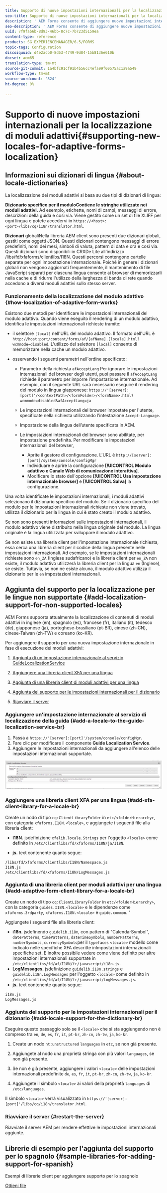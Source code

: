 ```yaml
---
title: Supporto di nuove impostazioni internazionali per la localizzazione dei moduli adattivi
seo-title: Supporto di nuove impostazioni internazionali per la localizzazione dei moduli adattivi
description: ' AEM Forms consente di aggiungere nuove impostazioni internazionali per la localizzazione dei moduli adattivi. Le impostazioni internazionali supportate per impostazione predefinita sono Inglese, Francese, Tedesco e Giapponese.'
seo-description: ' AEM Forms consente di aggiungere nuove impostazioni internazionali per la localizzazione dei moduli adattivi. Le impostazioni internazionali supportate per impostazione predefinita sono Inglese, Francese, Tedesco e Giapponese.'
uuid: 7f9fab6b-8d93-46bb-8c7c-7b723d5159ea
content-type: reference
products: SG_EXPERIENCEMANAGER/6.5/FORMS
topic-tags: Configuration
discoiquuid: d4e2acb0-8d53-4749-9d84-15b8136e610b
docset: aem65
translation-type: tm+mt
source-git-commit: 1a4bfc91cf91b4b56cc4efa99f60575ac1a9a549
workflow-type: tm+mt
source-wordcount: '824'
ht-degree: 0%

---
```



# Supporto di nuove impostazioni internazionali per la localizzazione di moduli adattivi{#supporting-new-locales-for-adaptive-forms-localization}

## Informazioni sui dizionari di lingua {#about-locale-dictionaries}

La localizzazione dei moduli adattivi si basa su due tipi di dizionari di lingua:

**Dizionario specifico per il moduloContiene le stringhe utilizzate nei moduli adattivi.** Ad esempio, etichette, nomi di campi, messaggi di errore, descrizioni della guida e così via. Viene gestito come un set di file XLIFF per ogni lingua e potete accedervi in `https://<host>:<port>/libs/cq/i18n/translator.html`.

**Dizionari** globaliNella libreria AEM client sono presenti due dizionari globali, gestiti come oggetti JSON. Questi dizionari contengono messaggi di errore predefiniti, nomi dei mesi, simboli di valuta, pattern di data e ora e così via. Questi dizionari sono disponibili in CRXDe Lite all&#39;indirizzo /libs/fd/xfaforms/clientlibs/I18N. Questi percorsi contengono cartelle separate per ogni impostazione internazionale. Poiché in genere i dizionari globali non vengono aggiornati frequentemente, il mantenimento di file JavaScript separati per ciascuna lingua consente ai browser di memorizzarli nella cache e di ridurre l&#39;utilizzo della larghezza di banda di rete quando accedono a diversi moduli adattivi sullo stesso server.

### Funzionamento della localizzazione del modulo adattivo {#how-localization-of-adaptive-form-works}

Esistono due metodi per identificare le impostazioni internazionali del modulo adattivo. Quando viene eseguito il rendering di un modulo adattivo, identifica le impostazioni internazionali richieste tramite:

* il selettore `[local]` nell&#39;URL del modulo adattivo. Il formato dell&#39;URL è `http://host:port/content/forms/af/[afName].[locale].html?wcmmode=disabled`. L&#39;utilizzo del selettore `[local]` consente di memorizzare nella cache un modulo adattivo.

* osservando i seguenti parametri nell&#39;ordine specificato:

   * Parametro della richiesta `afAcceptLang`
Per ignorare le impostazioni internazionali del browser degli utenti, puoi passare il 
`afAcceptLang` richiede il parametro per imporre l&#39;impostazione internazionale. Ad esempio, con il seguente URL sarà necessario eseguire il rendering del modulo in lingua giapponese:
      `https://'[server]:[port]'/<contextPath>/<formFolder>/<formName>.html?wcmmode=disabled&afAcceptLang=ja`

   * Le impostazioni internazionali del browser impostate per l&#39;utente, specificate nella richiesta utilizzando l&#39;intestazione `Accept-Language`.

   * Impostazione della lingua dell’utente specificata in AEM.

   * Le impostazioni internazionali del browser sono abilitate, per impostazione predefinita. Per modificare le impostazioni internazionali del browser,
      * Aprite il gestore di configurazione. L&#39;URL è `http://[server]:[port]/system/console/configMgr`
      * Individuare e aprire la configurazione **[!UICONTROL Modulo adattivo e Canale Web di comunicazione interattiva]**.
      * Modificare lo stato dell&#39;opzione **[!UICONTROL Usa impostazione internazionale browser]** e **[!UICONTROL Salva]** la configurazione.

Una volta identificate le impostazioni internazionali, i moduli adattivi selezionano il dizionario specifico del modulo. Se il dizionario specifico del modulo per le impostazioni internazionali richieste non viene trovato, utilizza il dizionario per la lingua in cui è stato creato il modulo adattivo.

Se non sono presenti informazioni sulle impostazioni internazionali, il modulo adattivo viene distribuito nella lingua originale del modulo. La lingua originale è la lingua utilizzata per sviluppare il modulo adattivo.

Se non esiste una libreria client per l&#39;impostazione internazionale richiesta, essa cerca una libreria client per il codice della lingua presente nelle impostazioni internazionali. Ad esempio, se le impostazioni internazionali richieste sono `en_ZA` (Inglese sudafricano) e la libreria client per `en_ZA` non esiste, il modulo adattivo utilizzerà la libreria client per la lingua `en` (Inglese), se esiste. Tuttavia, se non ne esiste alcuna, il modulo adattivo utilizza il dizionario per le `en` impostazioni internazionali.

## Aggiunta del supporto per la localizzazione per le lingue non supportate {#add-localization-support-for-non-supported-locales}

 AEM Forms supporta attualmente la localizzazione di contenuti di moduli adattivi in inglese (en), spagnolo (es), francese (fr), italiano (it), tedesco (de), giapponese (ja), portoghese-brasiliano (pt-BR), cinese (zh-CN), cinese-Taiwan (zh-TW) e coreano (ko-KR).

Per aggiungere il supporto per una nuova impostazione internazionale in fase di esecuzione dei moduli adattivi:

1. [Aggiunta di un&#39;impostazione internazionale al servizio GuideLocalizationService](../../forms/using/supporting-new-language-localization.md#p-add-a-locale-to-the-guide-localization-service-br-p)

1. [Aggiungere una libreria client XFA per una lingua](../../forms/using/supporting-new-language-localization.md#p-add-xfa-client-library-for-a-locale-br-p)

1. [Aggiunta di una libreria client di moduli adattivi per una lingua](../../forms/using/supporting-new-language-localization.md#p-add-adaptive-form-client-library-for-a-locale-br-p)
1. [Aggiunta del supporto per le impostazioni internazionali per il dizionario](../../forms/using/supporting-new-language-localization.md#p-add-locale-support-for-the-dictionary-br-p)
1. [Riavviare il server](../../forms/using/supporting-new-language-localization.md#p-restart-the-server-p)

### Aggiungere un&#39;impostazione internazionale al servizio di localizzazione della guida {#add-a-locale-to-the-guide-localization-service-br}

1. Passa a `https://'[server]:[port]'/system/console/configMgr`.
1. Fare clic per modificare il componente **Guide Localization Service**.
1. Aggiungere le impostazioni internazionali da aggiungere all&#39;elenco delle impostazioni internazionali supportate.

![GuideLocalizationService](assets/configservice.png)

### Aggiungere una libreria client XFA per una lingua {#add-xfa-client-library-for-a-locale-br}

Create un nodo di tipo `cq:ClientLibraryFolder` in `etc/<folderHierarchy>`, con categoria `xfaforms.I18N.<locale>`, e aggiungete i seguenti file alla libreria client:

* **I18N.** jsdefinizione  `xfalib.locale.Strings` per l&#39;oggetto  `<locale>` come definito in  `/etc/clientlibs/fd/xfaforms/I18N/ja/I18N`.

* **js.** text contenente quanto segue:

```text
/libs/fd/xfaforms/clientlibs/I18N/Namespace.js
I18N.js
/etc/clientlibs/fd/xfaforms/I18N/LogMessages.js
```

### Aggiunta di una libreria client per moduli adattivi per una lingua {#add-adaptive-form-client-library-for-a-locale-br}

Create un nodo di tipo `cq:ClientLibraryFolder` in `etc/<folderHierarchy>`, con la categoria `guides.I18N.<locale>` e le dipendenze come `xfaforms.3rdparty`, `xfaforms.I18N.<locale>` e `guide.common`. &quot;

Aggiungete i seguenti file alla libreria client:

* **i18n.** jsdefinendo  `guidelib.i18n`, con pattern di &quot;CalendarSymbol&quot;,  `datePatterns`,  `timePatterns`,  `dateTimeSymbols`,  `numberPatterns`,  `numberSymbols`,  `currencySymbols`per il  `typefaces`   `<locale>`   [ ](https://helpx.adobe.com/content/dam/Adobe/specs/xfa_spec_3_3.pdf)modello come indicato nelle specifiche XFA descritte inImpostazioni internazionali specifiche set. È inoltre possibile vedere come viene definito per altre impostazioni internazionali supportate in `/etc/clientlibs/fd/af/I18N/fr/javascript/i18n.js`.
* **LogMessages.** jsdefinizione  `guidelib.i18n.strings` e  `guidelib.i18n.LogMessages` per l&#39;oggetto  `<locale>` come definito in  `/etc/clientlibs/fd/af/I18N/fr/javascript/LogMessages.js`.
* **js.** text contenente quanto segue:

```text
i18n.js
LogMessages.js
```

### Aggiunta del supporto per le impostazioni internazionali per il dizionario {#add-locale-support-for-the-dictionary-br}

Eseguire questo passaggio solo se il `<locale>` che si sta aggiungendo non è compreso tra `en`, `de`, `es`, `fr`, `it`, `pt-br`, `zh-cn`, `zh-tw`, `ja`, `ko-kr`.

1. Create un nodo `nt:unstructured` `languages` in `etc`, se non già presente.

1. Aggiungete al nodo una proprietà stringa con più valori `languages`, se non già presente.
1. Se non è già presente, aggiungere i valori `<locale>` delle impostazioni internazionali predefinite `de`, `es`, `fr`, `it`, `pt-br`, `zh-cn`, `zh-tw`, `ja`, `ko-kr`.

1. Aggiungete il simbolo `<locale>` ai valori della proprietà `languages` di `/etc/languages`.

Il simbolo `<locale>` verrà visualizzato in `https://'[server]:[port]'/libs/cq/i18n/translator.html`.

### Riavviare il server {#restart-the-server}

Riavviate il server AEM per rendere effettive le impostazioni internazionali aggiunte.

## Librerie di esempio per l&#39;aggiunta del supporto per lo spagnolo {#sample-libraries-for-adding-support-for-spanish}

Esempi di librerie client per aggiungere supporto per lo spagnolo

[Ottieni file](assets/sample.zip)
